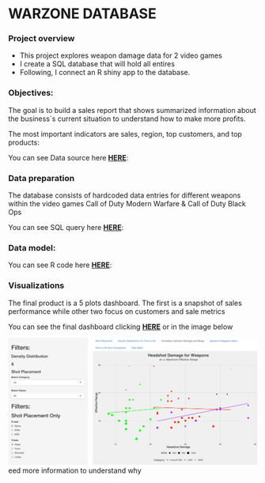 # WARZONE DATABASE

### Project overview
* This project explores weapon damage data for 2 video games
* I create a SQL database that will hold all entires
* Following, I connect an R shiny app to the database.

### Objectives:
The goal is to build a sales report that shows summarized information about the business´s current situation to understand how to make more profits. 

The most important indicators are sales, region, top customers, and top products:


You can see Data source here **[HERE](https://www.downsights.com/call-of-duty-warzone-weapon-stats/#modern-warfare-2019)**:


### Data preparation
The database consists of hardcoded data entries for different weapons within the video games Call of Duty Modern Warfare & Call of Duty Black Ops 

You can see SQL query here **[HERE](https://github.com/programTristan/Warzone_Database/blob/95f5745c6a2156d51d821ebc7b78229de790ac70/SQL_Query/TristanApplebywarzone.sql)**:


### Data model:

You can see R code here **[HERE](https://github.com/programTristan/Warzone_Database/blob/95f5745c6a2156d51d821ebc7b78229de790ac70/R_Code/TristanAppleby_warzoneShiny.R)**:


### Visualizations 
The final product is a 5 plots dashboard. The first is a snapshot of sales performance while other two focus on customers and sale metrics

You can see the final dashboard clicking **[HERE](https://tristanappleby.shinyapps.io/Warzone_DB/)** or in the image below

[![Click for a better analysis](images/Warzone_ShinyApp.png)](https://tristanappleby.shinyapps.io/Warzone_DB/)
eed more information to understand why
